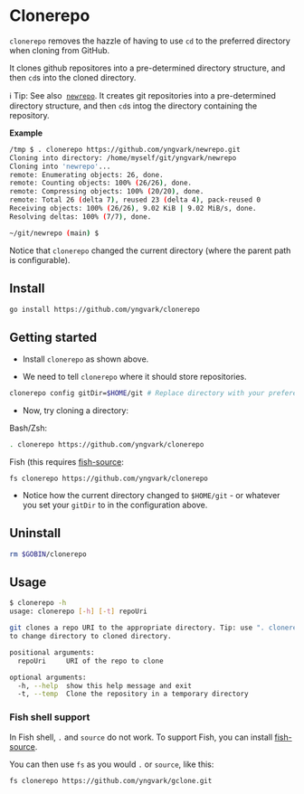# Clonerepo

`clonerepo` removes the hazzle of having to use `cd` to the preferred directory when cloning from GitHub.

It clones github repositores into a pre-determined directory structure, and then `cd`s into the cloned directory.

:information_source: Tip: See also  [`newrepo`](https://github.com/yngvark/newrepo.git).  It creates git repositories into a pre-determined directory structure, and then `cd`s intog the directory containing the repository.

**Example**

```sh
/tmp $ . clonerepo https://github.com/yngvark/newrepo.git
Cloning into directory: /home/myself/git/yngvark/newrepo
Cloning into 'newrepo'...
remote: Enumerating objects: 26, done.
remote: Counting objects: 100% (26/26), done.
remote: Compressing objects: 100% (20/20), done.
remote: Total 26 (delta 7), reused 23 (delta 4), pack-reused 0
Receiving objects: 100% (26/26), 9.02 KiB | 9.02 MiB/s, done.
Resolving deltas: 100% (7/7), done.

~/git/newrepo (main) $ 
```

Notice that `clonerepo` changed the current directory (where the parent path is configurable).

## Install

```sh
go install https://github.com/yngvark/clonerepo
```

## Getting started

* Install `clonerepo` as shown above.

* We need to tell `clonerepo` where it should store repositories.

```sh
clonerepo config gitDir=$HOME/git # Replace directory with your preference
```

* Now, try cloning a directory:

Bash/Zsh:

```bash
. clonerepo https://github.com/yngvark/clonerepo
```

Fish (this requires [fish-source](#fish-shell-support):

```fish
fs clonerepo https://github.com/yngvark/clonerepo
```

* Notice how the current directory changed to `$HOME/git` - or whatever you set your `gitDir` to in the configuration above.

## Uninstall

```sh
rm $GOBIN/clonerepo
```

## Usage

```sh
$ clonerepo -h
usage: clonerepo [-h] [-t] repoUri

git clones a repo URI to the appropriate directory. Tip: use ". clonerepo <args>"
to change directory to cloned directory.

positional arguments:
  repoUri     URI of the repo to clone

optional arguments:
  -h, --help  show this help message and exit
  -t, --temp  Clone the repository in a temporary directory
```

### Fish shell support

In Fish shell, `.` and `source` do not work. To support Fish, you can install [fish-source](https://github.com/yngvark/fish-source).

You can then use `fs` as you would `.` or `source`, like this:

```
fs clonerepo https://github.com/yngvark/gclone.git
```


